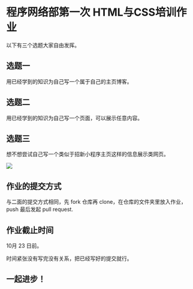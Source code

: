 # 程序网络部第一次 HTML与CSS培训作业

以下有三个选题大家自由发挥。

## 选题一

用已经学到的知识为自己写一个属于自己的主页博客。

## 选题二

用已经学到的知识为自己写一个页面，可以展示任意内容。

## 选题三

想不想尝试自己写一个类似于招新小程序主页这样的信息展示类网页。

![](https://i0.hdslb.com/bfs/album/b11f5632639e01a1259ad21ef83352662e8fdf6e.png)

## 作业的提交方式

与二面的提交方式相同，先 fork 仓库再 clone，在仓库的文件夹里放入作业，push 最后发起 pull request.

## 作业截止时间

10月 23 日前。

时间紧张没有写完没有关系，把已经写好的提交就行。

## 一起进步！
